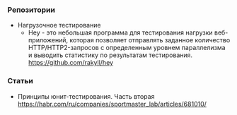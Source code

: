 ### Репозитории

- Нагрузочное тестирование
    - Hey - это небольшая программа для тестирования нагрузки веб-приложений, которая позволяет отправлять заданное количество HTTP/HTTP2-запросов с определенным уровнем параллелизма и выводить статистику по результатам тестирования. https://github.com/rakyll/hey

### Статьи

- Принципы юнит-тестирования. Часть вторая https://habr.com/ru/companies/sportmaster_lab/articles/681010/